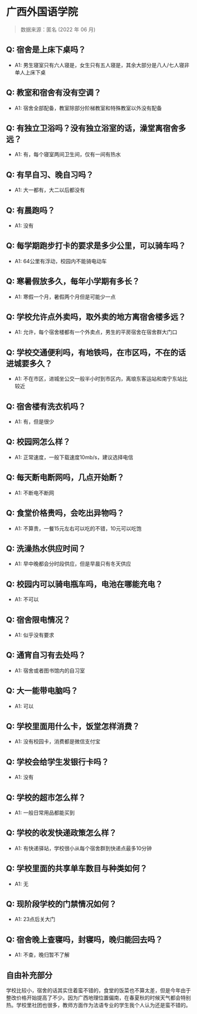 # 广西外国语学院

> 数据来源：匿名 (2022 年 06 月)

## Q: 宿舍是上床下桌吗？

- A1: 男生寝室只有六人寝是，女生只有五人寝是，其余大部分是八人/七人寝非单人上床下桌

## Q: 教室和宿舍有没有空调？

- A1: 宿舍全部配备，教室除部分阶梯教室和特殊教室以外没有配备

## Q: 有独立卫浴吗？没有独立浴室的话，澡堂离宿舍多远？

- A1: 有，每个寝室两间卫生间，仅有一间有热水

## Q: 有早自习、晚自习吗？

- A1: 大一都有，大二以后都没有

## Q: 有晨跑吗？

- A1: 没有

## Q: 每学期跑步打卡的要求是多少公里，可以骑车吗？

- A1: 64公里有浮动，校园内不能骑电动车

## Q: 寒暑假放多久，每年小学期有多长？

- A1: 寒假一个月，暑假两个月但是可能少一点

## Q: 学校允许点外卖吗，取外卖的地方离宿舍楼多远？

- A1: 允许，每个宿舍楼都有一个外卖点，男生的平房宿舍在宿舍群大门口

## Q: 学校交通便利吗，有地铁吗，在市区吗，不在的话进城要多久？

- A1: 不在市区，进城坐公交一般半小时到市区内，离琅东客运站和南宁东站比较近

## Q: 宿舍楼有洗衣机吗？

- A1: 有，但是很少

## Q: 校园网怎么样？

- A1: 正常速度，一般下载速度10mb/s，建议选择电信

## Q: 每天断电断网吗，几点开始断？

- A1: 不断电不断网

## Q: 食堂价格贵吗，会吃出异物吗？

- A1: 不算贵，一餐15元左右可以吃的不错，10元可以吃饱

## Q: 洗澡热水供应时间？

- A1: 早中晚都会分时段供应，但是早晨只有冬天供应

## Q: 校园内可以骑电瓶车吗，电池在哪能充电？

- A1: 不可以

## Q: 宿舍限电情况？

- A1: 似乎没有要求

## Q: 通宵自习有去处吗？

- A1: 宿舍或者图书馆内的自习室

## Q: 大一能带电脑吗？

- A1: 可以

## Q: 学校里面用什么卡，饭堂怎样消费？

- A1: 没有校园卡，消费都是微信支付宝

## Q: 学校会给学生发银行卡吗？

- A1: 没有

## Q: 学校的超市怎么样？

- A1: 一般日常用品都能买到

## Q: 学校的收发快递政策怎么样？

- A1: 有快递驿站，学校很小从每个宿舍群到快递点最多10分钟

## Q: 学校里面的共享单车数目与种类如何？

- A1: 无

## Q: 现阶段学校的门禁情况如何？

- A1: 23点后关大门

## Q: 宿舍晚上查寝吗，封寝吗，晚归能回去吗？

- A1: 不查，晚归暂不了解

## 自由补充部分

学校比较小，宿舍的话其实住着蛮不错的，食堂的饭菜也不算太差，但是今年由于整改价格开始提高了不少。因为广西地理位置偏南，在春夏秋的时候天气都会特别热。学校里社团也很多，教师方面作为法语专业的学生我个人认为还是蛮不错的。
